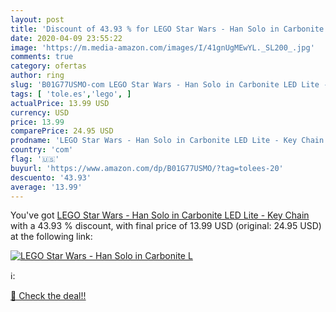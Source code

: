 ```yaml
---
layout: post
title: 'Discount of 43.93 % for LEGO Star Wars - Han Solo in Carbonite L'
date: 2020-04-09 23:55:22
image: 'https://m.media-amazon.com/images/I/41gnUgMEwYL._SL200_.jpg'
comments: true
category: ofertas
author: ring
slug: 'B01G77USMO-com LEGO Star Wars - Han Solo in Carbonite LED Lite - Key Chain'
tags: [ 'tole.es','lego', ]
actualPrice: 13.99 USD
currency: USD
price: 13.99
comparePrice: 24.95 USD
prodname: 'LEGO Star Wars - Han Solo in Carbonite LED Lite - Key Chain'
country: 'com'
flag: '🇺🇸'
buyurl: 'https://www.amazon.com/dp/B01G77USMO/?tag=tolees-20'
descuento: '43.93'
average: '13.99'
---
```


You've got [LEGO Star Wars - Han Solo in Carbonite LED Lite - Key Chain](https://www.amazon.com/dp/B01G77USMO/?tag=tolees-20) with a  43.93 % discount, with final price of 13.99 USD (original: 24.95 USD) at the following link:

[![LEGO Star Wars - Han Solo in Carbonite L](https://m.media-amazon.com/images/I/41gnUgMEwYL._SL200_.jpg)](https://www.amazon.com/dp/B01G77USMO/?tag=tolees-20)

ℹ️:


[🛒 Check the deal!!](https://www.amazon.com/dp/B01G77USMO/?tag=tolees-20)
